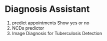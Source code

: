 # Diagnosis Assistant
1. predict appointments Show yes or no
2. NCDs predictor
3. Image Diagnosis for Tuberculosis Detection
